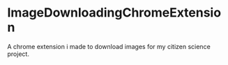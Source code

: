 # ImageDownloadingChromeExtension
A chrome extension i made to download images for my citizen science project.
